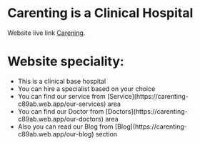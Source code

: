 # Carenting is a Clinical Hospital

Website live link  [Carening](https://carenting-c89ab.web.app/).

# Website speciality: 
<ul>
    <li>This is a clinical base hospital</li>
    <li>You can hire a specialist based on your choice</li>
    <li>You can find our service from [Service](https://carenting-c89ab.web.app/our-services) area</li>
    <li>You can find our Doctor from [Doctors](https://carenting-c89ab.web.app/our-doctors) area</li>
    <li>Also you can read our Blog from [Blog](https://carenting-c89ab.web.app/our-blog) section</li>
</ul>

